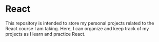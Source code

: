 # React
This repository is intended to store my personal projects related to the React course I am taking. Here, I can organize and keep track of my projects as I learn and practice React.
